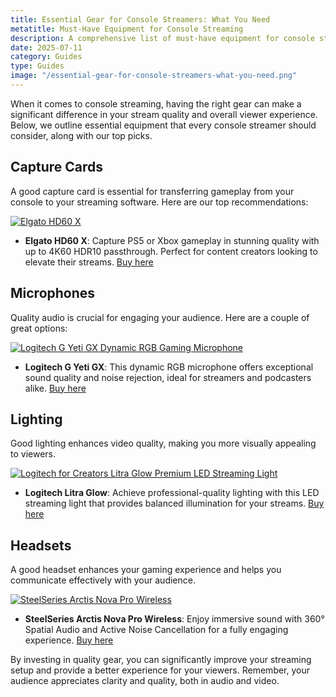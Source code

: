 ```yaml
---
title: Essential Gear for Console Streamers: What You Need
metatitle: Must-Have Equipment for Console Streaming
description: A comprehensive list of must-have equipment for console streamers, including capture cards, microphones, and cameras, along with recommendations for each category.
date: 2025-07-11
category: Guides
type: Guides
image: "/essential-gear-for-console-streamers-what-you-need.png"
---
```


When it comes to console streaming, having the right gear can make a significant difference in your stream quality and overall viewer experience. Below, we outline essential equipment that every console streamer should consider, along with our top picks.

## Capture Cards
A good capture card is essential for transferring gameplay from your console to your streaming software. Here are our top recommendations:

[![Elgato HD60 X](https://www.gamestreamingsetup.com/elgato-hd60-x.jpg)](https://amzn.to/4dZtxVc)

- **Elgato HD60 X**: Capture PS5 or Xbox gameplay in stunning quality with up to 4K60 HDR10 passthrough. Perfect for content creators looking to elevate their streams. [Buy here](https://amzn.to/4dZtxVc)

## Microphones
Quality audio is crucial for engaging your audience. Here are a couple of great options:

[![Logitech G Yeti GX Dynamic RGB Gaming Microphone](https://www.gamestreamingsetup.com/logitech-g-yeti-gx.jpg)](https://amzn.to/446et4B)

- **Logitech G Yeti GX**: This dynamic RGB microphone offers exceptional sound quality and noise rejection, ideal for streamers and podcasters alike. [Buy here](https://amzn.to/446et4B)

## Lighting
Good lighting enhances video quality, making you more visually appealing to viewers.

[![Logitech for Creators Litra Glow Premium LED Streaming Light](https://www.gamestreamingsetup.com/logitech-litra-glow.jpg)](https://amzn.to/4l3fnVr)

- **Logitech Litra Glow**: Achieve professional-quality lighting with this LED streaming light that provides balanced illumination for your streams. [Buy here](https://amzn.to/4l3fnVr)

## Headsets
A good headset enhances your gaming experience and helps you communicate effectively with your audience.

[![SteelSeries Arctis Nova Pro Wireless](https://www.gamestreamingsetup.com/steelseries-arctis-nova.jpg)](https://amzn.to/3FJODdC)

- **SteelSeries Arctis Nova Pro Wireless**: Enjoy immersive sound with 360° Spatial Audio and Active Noise Cancellation for a fully engaging experience. [Buy here](https://amzn.to/3FJODdC)

By investing in quality gear, you can significantly improve your streaming setup and provide a better experience for your viewers. Remember, your audience appreciates clarity and quality, both in audio and video.